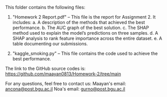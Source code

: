 This folder contains the following files:

1) "Homework 2 Report.pdf" – This file is the report for Assignment 2. It includes:
 a. A description of the methods that achieved the best performance.
 b. The AUC graph of the best solution.
 c. The SHAP method used to explain the model’s predictions on three samples.
 d. A SHAP analysis to rank feature importance across the entire dataset.
 e. A table documenting our submissions.

3) "kaggle_smoking.py" – This file contains the code used to achieve the best performance.



The link to the GitHub source codes is:
https://github.com/maayan0813/Homework-2/tree/main


For any questions, feel free to contact us:
Maayan's email: ancona@post.bgu.ac.il
Noa's email: gurno@post.bgu.ac.il
